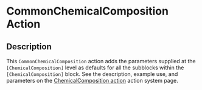 # CommonChemicalComposition Action

## Description

This `CommonChemicalComposition` action adds the parameters supplied at the `[ChemicalComposition]` level as defaults for all the subblocks within the `[ChemicalComposition]` block. See the description, example use, and parameters on the [ChemicalComposition action](/ChemicalComposition/index.md) action system page.

